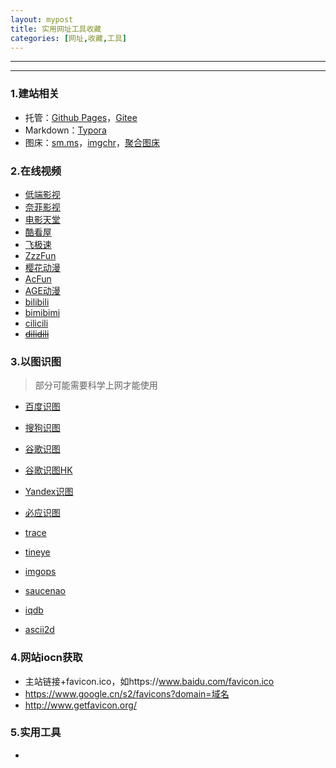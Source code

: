 ```yaml
---
layout: mypost
title: 实用网址工具收藏
categories: [网址,收藏,工具]
---
```


---

---

### 1.建站相关

- 托管：[Github Pages](https://pages.github.com/)，[Gitee](https://gitee.com/)
- Markdown：[Typora](https://typora.io/)
- 图床：[sm.ms](https://sm.ms/)，[imgchr](https://imgchr.com/)，[聚合图床](https://www.superbed.cn/)

### 2.在线视频

- [低端影视](http://ddrk.me/)
- [奈菲影视](https://www.nfmovies.com/)
- [电影天堂](http://www.kk2w1.com/)
- [酷看屋](http://kukanwu.com/)
- [飞极速](http://www.feijisu5.com/)
- [ZzzFun](http://www.zzzfun.com/)
- [樱花动漫](http://www.zzzfun.com/)
- [AcFun](https://www.acfun.cn/)
- [AGE动漫](https://www.agefans.tv/)
- [bilibili](https://www.bilibili.com/)
- [bimibimi](http://www.bimibimi.me/)
- [cilicili](http://www.cilicili.cc/#)
- ~~[dilidili](http://www.dilidili.name/)~~

### 3.以图识图

> 部分可能需要科学上网才能使用

- [百度识图](https://image.baidu.com/)
- [搜狗识图](https://pic.sogou.com/)
- [谷歌识图](https://www.google.com/imghp)
- [谷歌识图HK](https://www.google.com.hk/imghp)
- [Yandex识图](https://yandex.com/images/)
- [必应识图](https://cn.bing.com/visualsearch?FORM=ILPVIS)

- [trace](https://trace.moe/)
- [tineye](https://tineye.com/)
- [imgops](http://imgops.com/)
- [saucenao](http://saucenao.com/)
- [iqdb](http://www.iqdb.org/)
- [ascii2d](https://ascii2d.net/)

### 4.网站iocn获取

- 主站链接+favicon.ico，如https://www.baidu.com/favicon.ico
- https://www.google.cn/s2/favicons?domain=域名
- http://www.getfavicon.org/

### 5.实用工具

- 